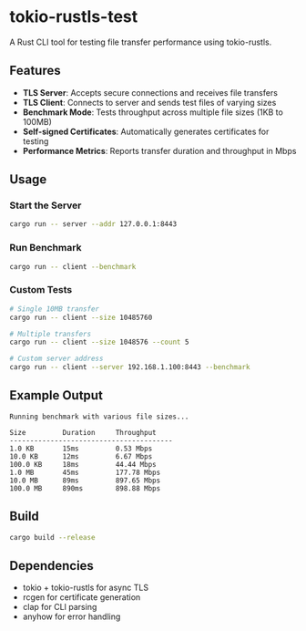 # tokio-rustls-test

A Rust CLI tool for testing file transfer performance using tokio-rustls.

## Features

- **TLS Server**: Accepts secure connections and receives file transfers
- **TLS Client**: Connects to server and sends test files of varying sizes
- **Benchmark Mode**: Tests throughput across multiple file sizes (1KB to 100MB)
- **Self-signed Certificates**: Automatically generates certificates for testing
- **Performance Metrics**: Reports transfer duration and throughput in Mbps

## Usage

### Start the Server

```bash
cargo run -- server --addr 127.0.0.1:8443
```

### Run Benchmark

```bash
cargo run -- client --benchmark
```

### Custom Tests

```bash
# Single 10MB transfer
cargo run -- client --size 10485760

# Multiple transfers
cargo run -- client --size 1048576 --count 5

# Custom server address
cargo run -- client --server 192.168.1.100:8443 --benchmark
```

## Example Output

```
Running benchmark with various file sizes...

Size         Duration     Throughput  
----------------------------------------
1.0 KB       15ms         0.53 Mbps
10.0 KB      12ms         6.67 Mbps
100.0 KB     18ms         44.44 Mbps
1.0 MB       45ms         177.78 Mbps
10.0 MB      89ms         897.65 Mbps
100.0 MB     890ms        898.88 Mbps
```

## Build

```bash
cargo build --release
```

## Dependencies

- tokio + tokio-rustls for async TLS
- rcgen for certificate generation
- clap for CLI parsing
- anyhow for error handling